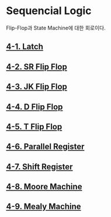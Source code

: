 
# Sequencial Logic

 Flip-Flop과 State Machine에 대한 회로이다. 


## [4-1. Latch](./04_Sequencial_Logic/4-1.LATCH.md)

## [4-2. SR Flip Flop](./04_Sequencial_Logic/4-2.SRFF.md)

## [4-3. JK Flip Flop](./04_Sequencial_Logic/4-3.JKFF.md)

## [4-4. D Flip Flop](./04_Sequencial_Logic/4-4.DFF.md)

## [4-5. T Flip Flop](./04_Sequencial_Logic/4-5.TFF.md)

## [4-6. Parallel Register](./04_Sequencial_Logic/4-6.Parallel_Register.md)

## [4-7. Shift Register](./04_Sequencial_Logic/4-7.Shift_Register.md)

## [4-8. Moore Machine](./04_Sequencial_Logic/4-8.MOORE_MACHINE.md)

## [4-9. Mealy Machine](./04_Sequencial_Logic/4-9.MEALY_MACHINE.md)
